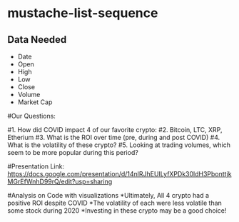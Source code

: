 # mustache-list-sequence

## Data Needed 
* Date
* Open
* High
* Low 
* Close
* Volume
* Market Cap

#Our Questions: 

#1. How did COVID impact 4 of our favorite crypto: 
#2. Bitcoin, LTC, XRP, Etherium
#3. What is the ROI over time (pre, during and post COVID)
#4. What is the volatility of these crypto?
#5. Looking at trading volumes, which seem to be more popular during this period?


#Presentation Link: https://docs.google.com/presentation/d/14nlRJhEUILyfXPDk30ldH3PbonttjkMGrEfWnhD99rQ/edit?usp=sharing 

#Analysis on Code with visualizations 
*Ultimately, All 4 crypto had a positive ROI despite COVID 
*The volatility of each were less volatile than some stock during 2020 
*Investing in these crypto may be a good choice! 
